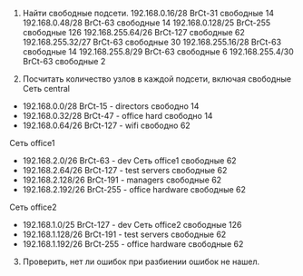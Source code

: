 
1. Найти свободные подсети.
192.168.0.16/28   BrCt-31   свободные 14
192.168.0.48/28   BrCt-63   свободные 14
192.168.0.128/25  BrCt-255   свободные 126
192.168.255.64/26 BrCt-127   свободные 62
192.168.255.32/27 BrCt-63   свободные 30
192.168.255.16/28 BrCt-63   свободные 14
192.168.255.8/29  BrCt-63   свободные 6
192.168.255.4/30  BrCt-63   свободные 2

2. Посчитать количество узлов в каждой подсети, включая свободные
Сеть central
- 192.168.0.0/28  BrCt-15   - directors     свободно 14
- 192.168.0.32/28 BrCt-47   - office hard   свободно 14
- 192.168.0.64/26 BrCt-127  - wifi          свободно 62

Сеть office1
- 192.168.2.0/26    BrCt-63 - dev  Сеть office1 свободные 62
- 192.168.2.64/26   BrCt-127        - test servers      свободные 62
- 192.168.2.128/26  BrCt-191      - managers          свободные 62
- 192.168.2.192/26  BrCt-255      - office hardware   свободные 62

Сеть office2
- 192.168.1.0/25    BrCt-127   - dev Сеть office2 свободные  126
- 192.168.1.128/26  BrCt-191   - test servers      свободные 62
- 192.168.1.192/26  BrCt-255   - office hardware   свободные 62

3. Проверить, нет ли ошибок при разбиении
   ошибок  не  нашел.
